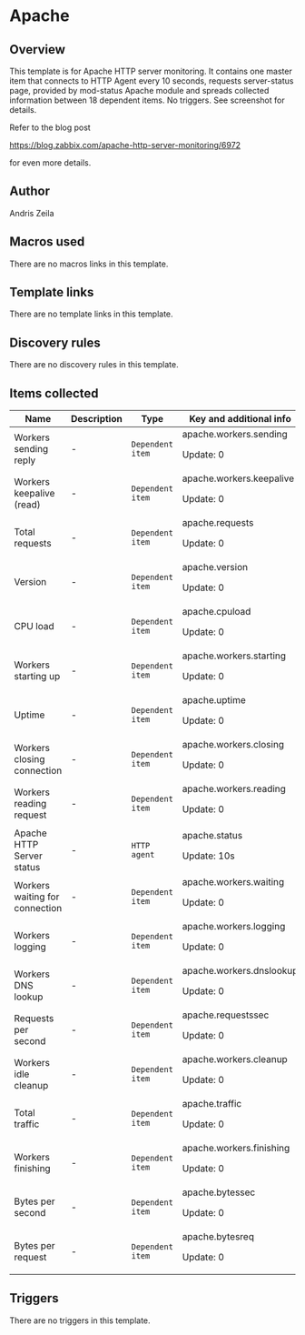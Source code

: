 # Apache

## Overview

This template is for Apache HTTP server monitoring. It contains one master item that connects to HTTP Agent every 10 seconds, requests server-status page, provided by mod-status Apache module and spreads collected information between 18 dependent items. No triggers. See screenshot for details.


Refer to the blog post


<https://blog.zabbix.com/apache-http-server-monitoring/6972>


for even more details.



## Author

Andris Zeila

## Macros used

There are no macros links in this template.

## Template links

There are no template links in this template.

## Discovery rules

There are no discovery rules in this template.

## Items collected

|Name|Description|Type|Key and additional info|
|----|-----------|----|----|
|Workers sending reply|<p>-</p>|`Dependent item`|apache.workers.sending<p>Update: 0</p>|
|Workers keepalive (read)|<p>-</p>|`Dependent item`|apache.workers.keepalive<p>Update: 0</p>|
|Total requests|<p>-</p>|`Dependent item`|apache.requests<p>Update: 0</p>|
|Version|<p>-</p>|`Dependent item`|apache.version<p>Update: 0</p>|
|CPU load|<p>-</p>|`Dependent item`|apache.cpuload<p>Update: 0</p>|
|Workers starting up|<p>-</p>|`Dependent item`|apache.workers.starting<p>Update: 0</p>|
|Uptime|<p>-</p>|`Dependent item`|apache.uptime<p>Update: 0</p>|
|Workers closing connection|<p>-</p>|`Dependent item`|apache.workers.closing<p>Update: 0</p>|
|Workers reading request|<p>-</p>|`Dependent item`|apache.workers.reading<p>Update: 0</p>|
|Apache HTTP Server status|<p>-</p>|`HTTP agent`|apache.status<p>Update: 10s</p>|
|Workers waiting for connection|<p>-</p>|`Dependent item`|apache.workers.waiting<p>Update: 0</p>|
|Workers logging|<p>-</p>|`Dependent item`|apache.workers.logging<p>Update: 0</p>|
|Workers DNS lookup|<p>-</p>|`Dependent item`|apache.workers.dnslookup<p>Update: 0</p>|
|Requests per second|<p>-</p>|`Dependent item`|apache.requestssec<p>Update: 0</p>|
|Workers idle cleanup|<p>-</p>|`Dependent item`|apache.workers.cleanup<p>Update: 0</p>|
|Total traffic|<p>-</p>|`Dependent item`|apache.traffic<p>Update: 0</p>|
|Workers finishing|<p>-</p>|`Dependent item`|apache.workers.finishing<p>Update: 0</p>|
|Bytes per second|<p>-</p>|`Dependent item`|apache.bytessec<p>Update: 0</p>|
|Bytes per request|<p>-</p>|`Dependent item`|apache.bytesreq<p>Update: 0</p>|
## Triggers

There are no triggers in this template.

